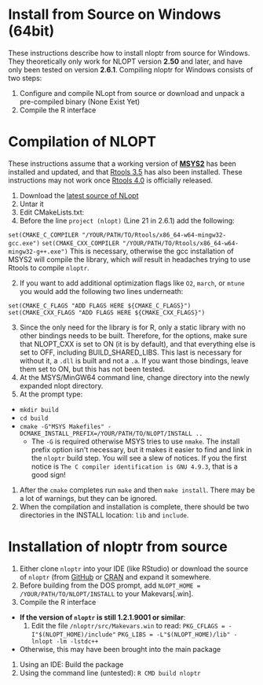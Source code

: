 # Install from Source on Windows (64bit)
These instructions describe how to install nloptr from source for Windows. They
theoretically only work for NLOPT version **2.50** and later, and have only been
tested on version **2.6.1**. Compiling nloptr for Windows consists of two steps:

  1. Configure and compile NLopt from source or download and unpack a
  pre-compiled binary (None Exist Yet)
  2. Compile the R interface

# Compilation of NLOPT
These instructions assume that a working version of
[**MSYS2**](https://www.msys2.org/) has been installed and updated, and that 
[Rtools 3.5]() has also been installed. These instructions may not work once
[Rtools 4.0]() is officially released.


 1. Download the [latest source of NLopt](https://nlopt.readthedocs.io/en/latest/#download-and-installation)
 1. Untar it
 1. Edit CMakeLists.txt:
   1. Before the line `project (nlopt)` (Line 21 in 2.6.1) add the following:
   
   `set(CMAKE_C_COMPILER "/YOUR/PATH/TO/Rtools/x86_64-w64-mingw32-gcc.exe")`
   `set(CMAKE_CXX_COMPILER "/YOUR/PATH/TO/Rtools/x86_64-w64-mingw32-g++.exe")`
   This is necessary, otherwise the gcc installation of MSYS2 will compile the
   library, which *will* result in headaches trying to use Rtools to compile
   `nloptr`.
    
   2. If you want to add additional optimization flags like `O2`, `march`, or
   `mtune` you would add the following two lines underneath:
    
   `set(CMAKE_C_FLAGS "ADD FLAGS HERE ${CMAKE_C_FLAGS}")`
   `set(CMAKE_CXX_FLAGS "ADD FLAGS HERE ${CMAKE_CXX_FLAGS}")`
   
   3. Since the only need for the library is for R, only a static library with
   no other bindings needs to be built. Therefore, for the options, make sure
   that NLOPT_CXX is set to ON (it is by default), and that everything else is
   set to OFF, including BUILD_SHARED_LIBS. This last is necessary for without
   it, a `.dll` is built and not a `.a`. If you want those bindings, leave them
   set to ON, but this has not been tested.
 1. At the MSYS/MinGW64 command line, change directory into the newly expanded
 nlopt directory.
 1. At the prompt type:
   * `mkdir build`
   * `cd build`
   * `cmake -G"MSYS Makefiles" -DCMAKE_INSTALL_PREFIX=/YOUR/PATH/TO/NLOPT/INSTALL ..`
     * The `-G` is required otherwise MSYS tries to use `nmake`. The install
     prefix option isn't necessary, but it makes it easier to find and link in
     the `nloptr` build step. You will see a slew of notices. If you the first
     notice is  `The C compiler identification is GNU 4.9.3`, that is a good
     sign!
 1. After the `cmake` completes run `make` and then `make install`. There may
 be a lot of warnings, but they can be ignored.
 1. When the compilation and installation is complete, there should be two
 directories in the INSTALL location: `lib` and `include`.
 
# Installation of nloptr from source
 1. Either clone `nloptr` into your IDE (like RStudio) or download the source
 of `nloptr` (from [GitHub](https://github.com/jyypma/nloptr) or
 [CRAN](http://cran.r-project.org/web/packages/nloptr/index.html) and expand it
 somewhere.
 1. Before building from the DOS prompt, add
 `NLOPT_HOME = /YOUR/PATH/TO/NLOPT/INSTALL` to your Makevars[.win].
 1. Compile the R interface
   * **If the version of `nloptr` is still 1.2.1.9001 or similar**:
     1. Edit the file `/nloptr/src/Makevars.win` to read:
     `PKG_CFLAGS = -I"$(NLOPT_HOME)/include"`
     `PKG_LIBS = -L"$(NLOPT_HOME)/lib" -lnlopt -lm -lstdc++`
   * Otherwise, this may have been brought into the main package
   1. Using an IDE: Build the package
   1. Using the command line (untested): `R CMD build nloptr`
